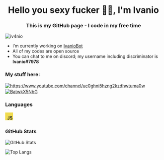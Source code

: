 <h1 align="center">Hello you sexy fucker 🥵👋, I'm Ivanio</h1>
<h3 align="center">This is my GitHub page - I code in my free time</h3>

<p align="left"> <img src="https://komarev.com/ghpvc/?username=iv4nio&label=Profile%20views&color=0e75b6&style=flat" alt="iv4nio" /> </p>

- I’m currently working on [IvanioBot](https://github.com/Iv4nio/IvanioBot)
- All of my codes are open source
- You can chat to me on discord; my username including discriminator is **Ivanio#7978**

<h3 align="left">My stuff here:</h3>
<p align="left">
<a href="https://www.youtube.com/c/https://www.youtube.com/channel/uc0ghni5hzng2kzdhwtuma0w" target="blank"><img align="center" src="https://raw.githubusercontent.com/rahuldkjain/github-profile-readme-generator/master/src/images/icons/Social/youtube.svg" alt="https://www.youtube.com/channel/uc0ghni5hzng2kzdhwtuma0w" height="30" width="40" /></a>
<a href="https://discord.gg/BatwkX5NbG" target="blank"><img align="center" src="https://raw.githubusercontent.com/rahuldkjain/github-profile-readme-generator/master/src/images/icons/Social/discord.svg" alt="BatwkX5NbG" height="30" width="40" /></a>
</p>

<h3 align="left">Languages</h3>
<code><img height="25" src="https://raw.githubusercontent.com/github/explore/80688e429a7d4ef2fca1e82350fe8e3517d3494d/topics/javascript/javascript.png"></code>&nbsp;

<h3 align="left">GitHub Stats</h3>

![GitHub Stats](https://github-readme-stats.vercel.app/api?username=Iv4nio&theme=radical)

![Top Langs](https://github-readme-stats.vercel.app/api/top-langs/?username=Iv4nio&layout=compact&count_private=true&langs_count=8&hide_border=true&theme=radical)
